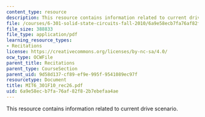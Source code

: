 ```yaml
---
content_type: resource
description: This resource contains information related to current drive scenario.
file: /courses/6-301-solid-state-circuits-fall-2010/6a9e58ecb7fa76af82f82b7ebefaa4ae_MIT6_301F10_rec26.pdf
file_size: 388833
file_type: application/pdf
learning_resource_types:
- Recitations
license: https://creativecommons.org/licenses/by-nc-sa/4.0/
ocw_type: OCWFile
parent_title: Recitations
parent_type: CourseSection
parent_uid: 9d58d137-cf89-ef9e-995f-9541089ec97f
resourcetype: Document
title: MIT6_301F10_rec26.pdf
uid: 6a9e58ec-b7fa-76af-82f8-2b7ebefaa4ae
---
```

This resource contains information related to current drive scenario.